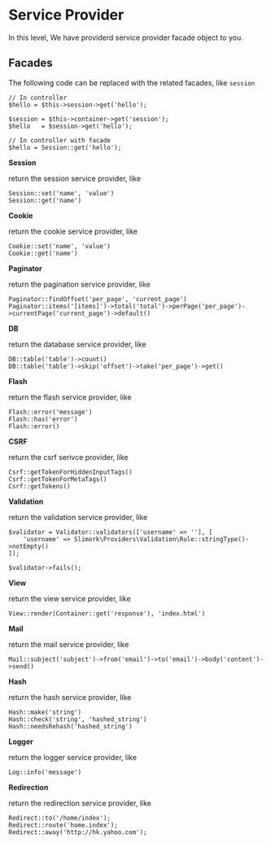 # Service Provider

In this level, We have providerd service provider facade object to you.

## Facades

The following code can be replaced with the related facades, like `session`

    // In controller
    $hello = $this->session->get('hello');

    $session = $this->container->get('session');
    $hello   = $session->get('hello');

    // In controller with facade
    $hello = Session::get('hello');

**Session**

return the session service provider, like

    Session::set('name', 'value')
    Session::get('name')

**Cookie**

return the cookie service provider, like

    Cookie::set('name', 'value')
    Cookie::get('name')

**Paginator**

return the pagination service provider, like


    Paginator::findOffset('per_page', 'current_page')
    Paginator::items('[items]')->total('total')->perPage('per_page')->currentPage('current_page')->default()

**DB**

return the database service provider, like

    DB::table('table')->count()
    DB::table('table')->skip('offset')->take('per_page')->get()

**Flash**

return the flash service provider, like

    Flash::error('message')
    Flash::has('error')
    Flash::error()

**CSRF**

return the csrf serivce provider, like

    Csrf::getTokenForHiddenInputTags()
    Csrf::getTokenForMetaTags()
    Csrf::getTokens()

**Validation**

return the validation service provider, like

    $validator = Validator::validators(['username' => ''], [
        'username' => Slimork\Providers\Validation\Rule::stringType()->notEmpty()
    ]);

    $validator->fails();

**View**

return the view service provider, like

    View::render(Container::get('response'), 'index.html')

**Mail**

return the mail service provider, like

    Mail::subject('subject')->from('email')->to('email')->body('content')->send()

**Hash**

return the hash service provider, like

    Hash::make('string')
    Hash::check('string', 'hashed_string')
    Hash::needsRehash('hashed_string')

**Logger**

return the logger service provider, like

    Log::info('message')

**Redirection**

return the redirection service provider, like

    Redirect::to('/home/index');
    Redirect::route('home.index');
    Redirect::away('http://hk.yahoo.com');
